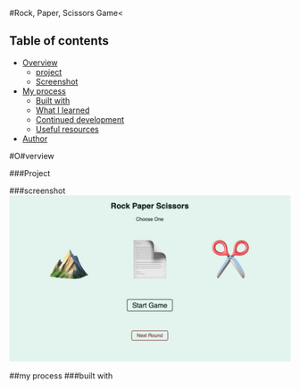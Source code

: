 #Rock, Paper, Scissors Game<
## Table of contents

- [Overview](#overview)
  - [project](#project)
  - [Screenshot](#screenshot)
- [My process](#my-process)
  - [Built with](#built-with)
  - [What I learned](#what-i-learned)
  - [Continued development](#continued-development)
  - [Useful resources](#useful-resources)
- [Author](#author)

#O#verview

###Project

###screenshot
<img src="rock_paper_scissors.png" alt="rock, paper, scissors in a browser">


##my process
###built with
